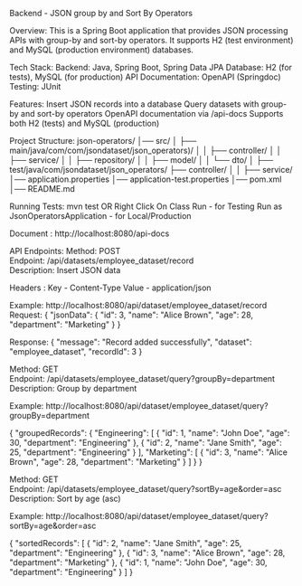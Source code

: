 Backend - JSON group by and Sort By Operators

Overview:
This is a Spring Boot application that provides JSON processing APIs with group-by and sort-by operators.
It supports H2 (test environment) and MySQL (production environment) databases.

Tech Stack:
Backend: Java, Spring Boot, Spring Data JPA
Database: H2 (for tests), MySQL (for production)
API Documentation: OpenAPI (Springdoc)
Testing: JUnit

Features:
Insert JSON records into a database
Query datasets with group-by and sort-by operators
OpenAPI documentation via /api-docs
Supports both H2 (tests) and MySQL (production)

Project Structure:
json-operators/
│── src/
│   ├── main/java/com/com/jsondataset/json_operators)/
│   │   ├── controller/
│   │   ├── service/
│   │   ├── repository/
│   │   ├── model/
│   │   └── dto/
│   ├── test/java/com/jsondataset/json_operators/
        ├── controller/
│   │   ├── service/
│── application.properties
│── application-test.properties
│── pom.xml
│── README.md

Running Tests:
mvn test OR Right Click On Class Run - for Testing
Run as JsonOperatorsApplication - for Local/Production

Document : http://localhost:8080/api-docs

API Endpoints:
Method: POST	                  
Endpoint: /api/datasets/employee_dataset/record	                              
Description: Insert JSON data 

Headers : Key - Content-Type 
          Value - application/json

Example: http://localhost:8080/api/dataset/employee_dataset/record
Request:
{
    "jsonData": {
        "id": 3,
        "name": "Alice Brown",
        "age": 28,
        "department": "Marketing"
    }
}

Response:
{
    "message": "Record added successfully",
    "dataset": "employee_dataset",
    "recordId": 3
}

Method: GET	       
Endpoint: /api/datasets/employee_dataset/query?groupBy=department
Description: Group by department

Example: http://localhost:8080/api/dataset/employee_dataset/query?groupBy=department

{
    "groupedRecords": {
    "Engineering": [
    {
        "id": 1,
        "name": "John Doe",
        "age": 30,
        "department": "Engineering"
    },
    {
        "id": 2,
        "name": "Jane Smith",
        "age": 25,
        "department": "Engineering"
    }
    ],
    "Marketing": [
    {
        "id": 3,
        "name": "Alice Brown",
        "age": 28,
        "department": "Marketing"
    }
    ]
    }
}

Method: GET	       
Endpoint: /api/datasets/employee_dataset/query?sortBy=age&order=asc  
Description: Sort by age (asc)

Example: http://localhost:8080/api/dataset/employee_dataset/query?sortBy=age&order=asc

{
    "sortedRecords": [
    {
        "id": 2,
        "name": "Jane Smith",
        "age": 25,
        "department": "Engineering"
    },
    {
        "id": 3,
        "name": "Alice Brown",
        "age": 28,
        "department": "Marketing"
    },
    {
        "id": 1,
        "name": "John Doe",
        "age": 30,
        "department": "Engineering"
    }
    ]
}
